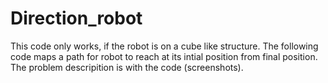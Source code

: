 # Direction_robot
This code only works, if the robot is on a cube like structure.
The following code maps a path for robot to reach at its intial position from final position.
The problem descripition is with the code (screenshots).

